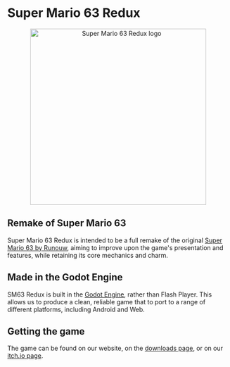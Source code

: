 # Super Mario 63 Redux
<p align="center">
  <a href="https://sm63redux.com">
	<img src="repo-logo.png" width="400" alt="Super Mario 63 Redux logo">
  </a>
</p>

## Remake of Super Mario 63
Super Mario 63 Redux is intended to be a full remake of the original [Super Mario 63 by Runouw](http://runouw.com/games/sm63/), aiming to improve upon the game's presentation and features, while retaining its core mechanics and charm.

## Made in the Godot Engine
SM63 Redux is built in the [Godot Engine](https://godotengine.org/), rather than Flash Player. This allows us to produce a clean, reliable game that to port to a range of different platforms, including Android and Web.

## Getting the game
The game can be found on our website, on the [downloads page](https://sm63redux.com/game), or on our [itch.io page](https://creyon.itch.io/sm63redux).
